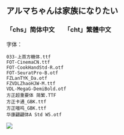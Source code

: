 ## アルマちゃんは家族になりたい

### 「chs」简体中文　　「cht」繁體中文

字体：
```
033-上首方糖体.ttf
FOT-CinemaCN.ttf
FOT-CookHandStd-R.otf
FOT-SeuratPro-B.otf
FZLanTYK_Da.otf
FZVDLZhaoHJW-M.ttf
VDL-MegaG-DemiBold.otf
方正超重要体 简繁.TTF
方正卡通_GBK.ttf
方正喵呜_GBK.ttf
华康翩翩体A Std W5.otf
```

![](https://pic1.imgdb.cn/item/68e2b38bc5157e1a88598741.jpg)
